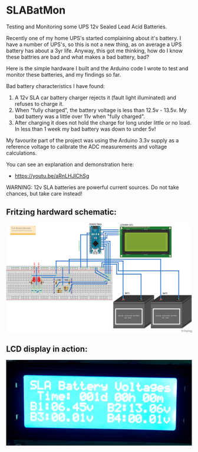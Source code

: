 # SLABatMon
Testing and Monitoring some UPS 12v Sealed Lead Acid Batteries.

Recently one of my home UPS's started complaining about it's battery. I have a number of UPS's, so this is not a new thing, as on average a UPS battery has about a 3yr life. Anyway, this got me thinking, how do I know these battries are bad and what makes a bad battery, bad?

Here is the simple hardware I built and the Arduino code I wrote to test and monitor these batteries, and my findings so far.

Bad battery characteristics I have found:
1. A 12v SLA car battery charger rejects it (fault light illuminated) and refuses to charge it.
2. When "fully charged", the battery voltage is less than 12.5v - 13.5v. My bad battery was a little over 11v when "fully charged".
3. After charging it does not hold the charge for long under little or no load. In less than 1 week my bad battery was down to under 5v!

My favourite part of the project was using the Arduino 3.3v supply as a reference voltage to calibrate the ADC measurements and voltage calculations.

You can see an explanation and demonstration here:
 - https://youtu.be/aRnLHJlChSg

WARNING: 12v SLA batteries are powerful current sources. Do not take chances, but take care instead!

## Fritzing hardward schematic:
![](SLABatMon_bb.png)

## LCD display in action:
![](WIN_20220704_19_37_20_Pro.jpg)
